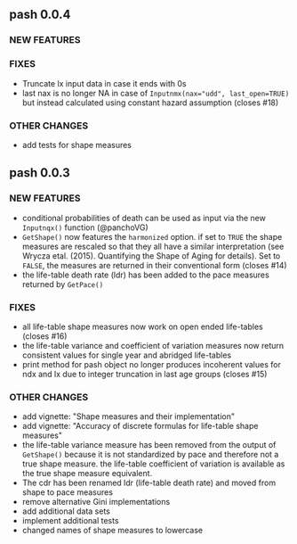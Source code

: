 pash 0.0.4
----------

### NEW FEATURES

### FIXES

- Truncate lx input data in case it ends with 0s
- last nax is no longer NA in case of `Inputnmx(nax="udd", last_open=TRUE)` but instead calculated using constant hazard assumption (closes #18)

### OTHER CHANGES

- add tests for shape measures

pash 0.0.3
----------

### NEW FEATURES

- conditional probabilities of death can be used as input via the new `Inputnqx()` function (@panchoVG)
- `GetShape()` now features the `harmonized` option. if set to `TRUE` the shape measures are rescaled so that they all have a similar interpretation (see Wrycza etal. (2015). Quantifying the Shape of Aging for details). Set to `FALSE`, the measures are returned in their conventional form (closes #14)
- the life-table death rate (ldr) has been added to the pace measures returned by `GetPace()`

### FIXES

- all life-table shape measures now work on open ended life-tables (closes #16)
- the life-table variance and coefficient of variation measures now return consistent values for single year and abridged life-tables
- print method for pash object no longer produces incoherent values for ndx and lx due to integer truncation in last age groups (closes #15)

### OTHER CHANGES

- add vignette: "Shape measures and their implementation"
- add vignette: "Accuracy of discrete formulas for life-table shape measures"
- the life-table variance measure has been removed from the output of `GetShape()` because it is not standardized by pace and therefore not a true shape measure. the life-table coefficient of variation is available as the true shape measure equivalent.
- The cdr has been renamed ldr (life-table death rate) and moved from shape to pace measures
- remove alternative Gini implementations
- add additional data sets
- implement additional tests
- changed names of shape measures to lowercase